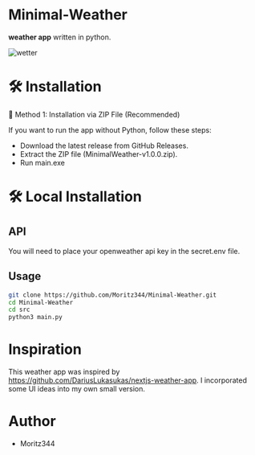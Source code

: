 # Minimal-Weather
**weather app** written in python.

![wetter](https://github.com/user-attachments/assets/60e97f52-0ea3-4846-a13a-17c4a2893dbe)

# 🛠 Installation
🔹 Method 1: Installation via ZIP File (Recommended)

If you want to run the app without Python, follow these steps:

  - Download the latest release from GitHub Releases.
  - Extract the ZIP file (MinimalWeather-v1.0.0.zip).
  - Run main.exe

# 🛠 Local Installation 
## API
You will need to place your openweather api key in the secret.env file.

## Usage
```bash
git clone https://github.com/Moritz344/Minimal-Weather.git
cd Minimal-Weather
cd src
python3 main.py

```


# Inspiration

This weather app was inspired by https://github.com/DariusLukasukas/nextjs-weather-app. I incorporated some UI ideas into my own small version.

# Author
- Moritz344
